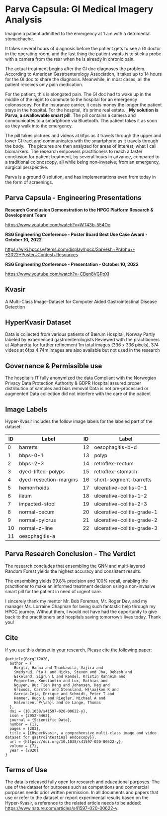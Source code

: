 # Parva Capsula: GI Medical Imagery Analysis

Imagine a patient admitted to the emergency at 1 am with a detrimental stomachache. 

It takes several hours of diagnosis before the patient gets to see a GI doctor in the operating room, and the last thing the patient wants is to stick a probe with a camera from the rear when he is already in chronic pain.

The actual treatment begins after the GI doc diagnoses the problem. According to American Gastroenterology Association, it takes up to 14 hours for the GI doc to share the diagnosis. Meanwhile, in most cases, all the patient receives only pain medication. 

For the patient, this is elongated pain.
The GI doc had to wake up in the middle of the night to commute to the hospital for an emergency colonoscopy.
For the insurance carrier, it costs money the longer the patient stays in the hospital.
For the hospital, it’s prime real estate. 
 
**My solution is Parva, a swallowable smart pill**. The pill contains a camera and communicates to a smartphone via Bluetooth. The patient takes it as soon as they walk into the emergency. 

The pill takes pictures and videos at 6fps as it travels through the upper and lower GI tract and communicates with the smartphone as it travels through the body. 
 
The pictures are then analyzed for areas of interest, what I call biomarkers. The research empowers practitioners to reach a faster conclusion for patient treatment, by several hours in advance, compared to a traditional colonoscopy, all while being non-invasive; from an emergency, surgical perspective.

Parva is a ground 0 solution, and has implementations even from today in the form of screenings.

## Parva Capsula - Engineering Presentations 
**Research Conclusion Demonstration to the HPCC Platform Research & Development Team**  

https://www.youtube.com/watch?v=WT43b-554Oo 

**RSG Engineering Conference - Poster Board Best Use Case Award - October 10, 2022**

https://wiki.hpccsystems.com/display/hpcc/Sarvesh+Prabhu+-+2022+Poster+Contest+Resources

**RSG Engineering Conference - Presentation - October 10, 2022**

https://www.youtube.com/watch?v=CBen8VGPpXI


## Kvasir
A Multi-Class Image-Dataset for Computer Aided Gastrointestinal Disease Detection

## HyperKvasir Dataset 	
Data is collected from various patients of Bærum Hospital, Norway
Partly labeled by experienced gastroenterologists 
Reviewed with the practitioners at Alpharetta for further refinement
1m total images (336 x 336 pixels),  374 videos at 6fps
4.74m images are also available but not used in the research 

## Governance & Permissible use 	
The hospital’s IT fully anonymized the data
Compliant with the Norwegian Privacy Data Protection Authority & GDPR
Hospital assured proper distribution of samples and bias removal 
Data is not pre-processed or augmented
Data collection did not interfere with the care of the patient

## Image Labels
Hyper-Kvasir includes the follow image labels for the labeled part of the dataset:

| ID | Label | ID | Label
| --- | --- | --- | --- |
| 0  | barretts | 12 |  oesophagitis-b-d
| 1  | bbps-0-1 | 13 |  polyp
| 2  | bbps-2-3 | 14 |  retroflex-rectum
| 3  | dyed-lifted-polyps | 15 |  retroflex-stomach
| 4  | dyed-resection-margins | 16 |  short-segment-barretts
| 5  | hemorrhoids | 17 |  ulcerative-colitis-0-1
| 6  | ileum | 18 |  ulcerative-colitis-1-2
| 7  | impacted-stool | 19 |  ulcerative-colitis-2-3
| 8  | normal-cecum | 20 |  ulcerative-colitis-grade-1
| 9  | normal-pylorus | 21 |  ulcerative-colitis-grade-2
| 10 | normal-z-line | 22 |  ulcerative-colitis-grade-3
| 11 | oesophagitis-a |  |  |

## Parva Research Conclusion - The Verdict 
The research concludes that ensembling the GNN and multi-layered Random Forest yields the highest accuracy and consistent results.

The ensembling yields 99.8% precision and 100% recall, enabling the practitioner to make an informed treatment decision using a non-invasive smart pill for the patient in need of urgent care. 

I sincerely thank my mentor Mr. Bob Foreman, Mr. Roger Dev, and my manager Ms. Lorraine Chapman for being such fantastic help through my HPCC journey. Without them, I would not have had the opportunity to give back to the practitioners and hospitals saving tomorrow’s lives today. Thank you! 

## Cite
If you use this dataset in your research, Please cite the following paper:

    @article{Borgli2020,
      author = {
        Borgli, Hanna and Thambawita, Vajira and
        Smedsrud, Pia H and Hicks, Steven and Jha, Debesh and
        Eskeland, Sigrun L and Randel, Kristin Ranheim and
        Pogorelov, Konstantin and Lux, Mathias and
        Nguyen, Duc Tien Dang and Johansen, Dag and
        Griwodz, Carsten and Stensland, H{\aa}kon K and
        Garcia-Ceja, Enrique and Schmidt, Peter T and
        Hammer, Hugo L and Riegler, Michael A and
        Halvorsen, P{\aa}l and de Lange, Thomas
      },
      doi = {10.1038/s41597-020-00622-y},
      issn = {2052-4463},
      journal = {Scientific Data},
      number = {1},
      pages = {283},
      title = {{HyperKvasir, a comprehensive multi-class image and video dataset for gastrointestinal endoscopy}},
      url = {https://doi.org/10.1038/s41597-020-00622-y},
      volume = {7},
      year = {2020}
    }


## Terms of Use
The data is released fully open for research and educational purposes. The use of the dataset for purposes such as competitions and commercial purposes needs prior written permission. In all documents and papers that use or refer to the dataset or report experimental results based on the Hyper-Kvasir, a reference to the related article needs to be added: https://www.nature.com/articles/s41597-020-00622-y.
